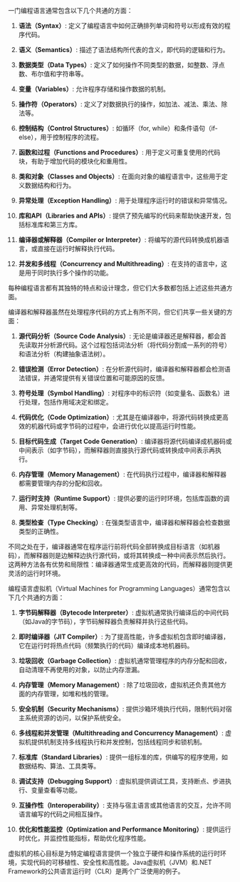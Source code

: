 





一门编程语言通常包含以下几个共通的方面：

1. **语法（Syntax）**: 定义了编程语言中如何正确排列单词和符号以形成有效的程序代码。

2. **语义（Semantics）**: 描述了语法结构所代表的含义，即代码的逻辑和行为。

3. **数据类型（Data Types）**: 定义了如何操作不同类型的数据，如整数、浮点数、布尔值和字符串等。

4. **变量（Variables）**: 允许程序存储和操作数据的机制。

5. **操作符（Operators）**: 定义了对数据执行的操作，如加法、减法、乘法、除法等。

6. **控制结构（Control Structures）**: 如循环（for, while）和条件语句（if-else），用于控制程序的流程。

7. **函数和过程（Functions and Procedures）**: 用于定义可重复使用的代码块，有助于增加代码的模块化和重用性。

8. **类和对象（Classes and Objects）**: 在面向对象的编程语言中，这些用于定义数据结构和行为。

9. **异常处理（Exception Handling）**: 用于处理程序运行时的错误和异常情况。

10. **库和API（Libraries and APIs）**: 提供了预先编写的代码来帮助快速开发，包括标准库和第三方库。

11. **编译器或解释器（Compiler or Interpreter）**: 将编写的源代码转换成机器语言，或直接在运行时解释执行代码。

12. **并发和多线程（Concurrency and Multithreading）**: 在支持的语言中，这是用于同时执行多个操作的功能。

每种编程语言都有其独特的特点和设计理念，但它们大多数都包括上述这些共通方面。





编译器和解释器虽然在处理程序代码的方式上有所不同，但它们共享一些关键的方面：

1. **源代码分析（Source Code Analysis）**: 无论是编译器还是解释器，都会首先读取并分析源代码。这个过程包括词法分析（将代码分割成一系列的符号）和语法分析（构建抽象语法树）。

2. **错误检测（Error Detection）**: 在分析源代码时，编译器和解释器都会检测语法错误，并通常提供有关错误位置和可能原因的反馈。

3. **符号处理（Symbol Handling）**: 对程序中的标识符（如变量名、函数名）进行处理，包括作用域决定和绑定。

4. **代码优化（Code Optimization）**: 尤其是在编译器中，将源代码转换成更高效的机器代码或字节码的过程中，会进行优化以提高运行时性能。

5. **目标代码生成（Target Code Generation）**: 编译器将源代码编译成机器码或中间表示（如字节码），而解释器则直接执行源代码或转换成中间表示再执行。

6. **内存管理（Memory Management）**: 在代码执行过程中，编译器和解释器都需要管理内存的分配和回收。

7. **运行时支持（Runtime Support）**: 提供必要的运行时环境，包括库函数的调用、异常处理机制等。

8. **类型检查（Type Checking）**: 在强类型语言中，编译器和解释器会检查数据类型的正确性。

不同之处在于，编译器通常在程序运行前将代码全部转换成目标语言（如机器码），而解释器则是边解释边执行源代码，或将其转换成一种中间表示然后执行。这两种方法各有优势和局限性：编译器通常生成更高效的代码，而解释器则提供更灵活的运行时环境。





编程语言虚拟机（Virtual Machines for Programming Languages）通常包含以下几个共通的方面：

1. **字节码解释器（Bytecode Interpreter）**: 虚拟机通常执行编译后的中间代码（如Java的字节码），字节码解释器负责解释并执行这些代码。

2. **即时编译器（JIT Compiler）**: 为了提高性能，许多虚拟机包含即时编译器，它在运行时将热点代码（频繁执行的代码）编译成本地机器码。

3. **垃圾回收（Garbage Collection）**: 虚拟机通常管理程序的内存分配和回收，自动清理不再使用的对象，以防止内存泄漏。

4. **内存管理（Memory Management）**: 除了垃圾回收，虚拟机还负责其他方面的内存管理，如堆和栈的管理。

5. **安全机制（Security Mechanisms）**: 提供沙箱环境执行代码，限制代码对宿主系统资源的访问，以保护系统安全。

6. **多线程和并发管理（Multithreading and Concurrency Management）**: 虚拟机提供机制支持多线程执行和并发控制，包括线程同步和锁机制。

7. **标准库（Standard Libraries）**: 提供一组标准的库，供编写的程序使用，如数据结构、算法、工具类等。

8. **调试支持（Debugging Support）**: 虚拟机提供调试工具，支持断点、步进执行、变量查看等功能。

9. **互操作性（Interoperability）**: 支持与宿主语言或其他语言的交互，允许不同语言编写的代码之间相互操作。

10. **优化和性能监控（Optimization and Performance Monitoring）**: 提供运行时优化，并监控性能指标，帮助优化程序性能。

虚拟机的核心目标是为特定编程语言提供一个独立于硬件和操作系统的运行时环境，实现代码的可移植性、安全性和高性能。Java虚拟机（JVM）和.NET Framework的公共语言运行时（CLR）是两个广泛使用的例子。
